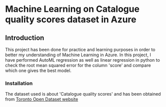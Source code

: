 #  Machine Learning on Catalogue quality scores dataset in Azure

## Introduction
This project has been done for practice and learning purposes in order to better my understanding of Machine Learning in Azure. 
In this project, I have performed AutoML regression as well as linear regression in python to check the root mean squared error for the column 'score' and compare which one gives the best model.

### Installation
The dataset used is about 'Catalogue quality scores' and has been obtained from [Toronto Open Dataset website](https://open.toronto.ca/dataset/catalogue-quality-scores/)
